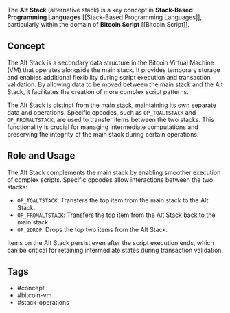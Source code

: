 The **Alt Stack** (alternative stack) is a key concept in **Stack-Based Programming Languages** [[Stack-Based Programming Languages]], particularly within the domain of **Bitcoin Script** [[Bitcoin Script]].

## Concept

The Alt Stack is a secondary data structure in the Bitcoin Virtual Machine (VM) that operates alongside the main stack. It provides temporary storage and enables additional flexibility during script execution and transaction validation. By allowing data to be moved between the main stack and the Alt Stack, it facilitates the creation of more complex script patterns.

The Alt Stack is distinct from the main stack, maintaining its own separate data and operations. Specific opcodes, such as `OP_TOALTSTACK` and `OP_FROMALTSTACK`, are used to transfer items between the two stacks. This functionality is crucial for managing intermediate computations and preserving the integrity of the main stack during certain operations.

## Role and Usage

The Alt Stack complements the main stack by enabling smoother execution of complex scripts. Specific opcodes allow interactions between the two stacks:

- `OP_TOALTSTACK`: Transfers the top item from the main stack to the Alt Stack.
- `OP_FROMALTSTACK`: Transfers the top item from the Alt Stack back to the main stack.
- `OP_2DROP`: Drops the top two items from the Alt Stack.

Items on the Alt Stack persist even after the script execution ends, which can be critical for retaining intermediate states during transaction validation.

## Tags
- #concept  
- #bitcoin-vm  
- #stack-operations  
